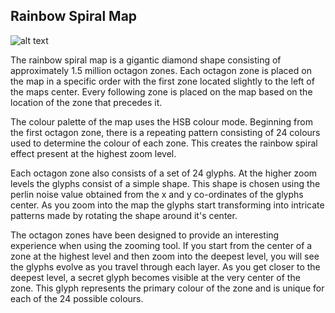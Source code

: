 ## Rainbow Spiral Map

![alt text](https://raw.githubusercontent.com/LABCAT/rainbow-spiral-map/master/preview.jpg)

The rainbow spiral map is a gigantic diamond shape consisting of approximately 1.5 million octagon zones.  Each octagon zone is placed on the map in a specific order with the first zone located slightly to the left of the maps center.  Every following zone is placed on the map based on the location of the zone that precedes it.

The colour palette of the map uses the HSB colour mode.  Beginning from the first octagon zone, there is a repeating pattern consisting of 24 colours used to determine the colour of each zone.  This creates the rainbow spiral effect present at the highest zoom level.

Each octagon zone also consists of a set of 24 glyphs. At the higher zoom levels the glyphs consist of a simple shape.  This shape is chosen using the perlin noise value obtained from the x and y co-ordinates of the glyphs center.  As you zoom into the map the glyphs start transforming into intricate patterns made by rotating the shape around it's center.

The octagon zones have been designed to provide an interesting experience when using the zooming tool.  If you start from the center of a zone at the highest level and then zoom into the deepest level, you will see the glyphs evolve as you travel through each layer. As you get closer to the deepest level, a secret glyph becomes visible at the very center of the zone. This glyph represents the primary colour of the zone and is unique for each of the 24 possible colours.  
